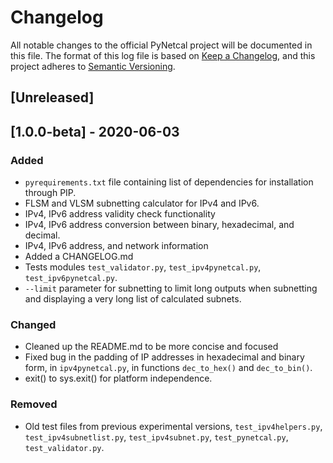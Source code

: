 # Changelog
All notable changes to the official PyNetcal project will be documented in this file. The format of this log file is based on [Keep a Changelog](https://keepachangelog.com/en/1.0.0/), and this project adheres to [Semantic Versioning](https://semver.org/spec/v2.0.0.html).

## [Unreleased]

## [1.0.0-beta] - 2020-06-03

### Added

- `pyrequirements.txt` file containing list of dependencies for installation through PIP.
- FLSM and VLSM subnetting calculator for IPv4 and IPv6.
- IPv4, IPv6 address validity check functionality
- IPv4, IPv6 address conversion between binary, hexadecimal, and decimal.
- IPv4, IPv6 address, and network information
- Added a CHANGELOG.md
- Tests modules `test_validator.py`, `test_ipv4pynetcal.py`, `test_ipv6pynetcal.py`.
- `--limit` parameter for subnetting to limit long outputs when subnetting and displaying a very long list of calculated subnets.

### Changed

- Cleaned up the README.md to be more concise and focused
- Fixed bug in the padding of IP addresses in hexadecimal and binary form, in `ipv4pynetcal.py`, in functions `dec_to_hex()` and `dec_to_bin()`.
- exit() to sys.exit() for platform independence.

### Removed
- Old test files from previous experimental versions, `test_ipv4helpers.py`, `test_ipv4subnetlist.py`, `test_ipv4subnet.py`, `test_pynetcal.py`, `test_validator.py`. 





